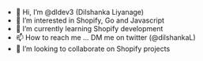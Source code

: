 - 👋 Hi, I’m @dldev3 (Dilshanka Liyanage)
- 👀 I’m interested in Shopify, Go and Javascript
- 🌱 I’m currently learning Shopify development
- 📫 How to reach me ... DM me on twitter (@dilshankaL)
- 💞️ I’m looking to collaborate on Shopify projects


<!---
dldev3/dldev3 is a ✨ special ✨ repository because its `README.md` (this file) appears on your GitHub profile.
You can click the Preview link to take a look at your changes.
--->
